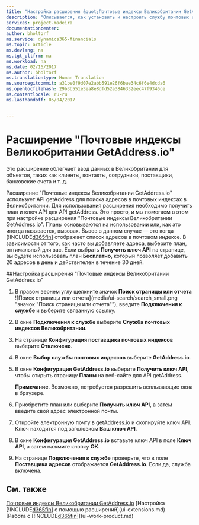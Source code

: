 ```yaml
---
title: "Настройка расширения &quot;Почтовые индексы Великобритании GetAddress.io&quot; | Документы Майкрософт"
description: "Описывается, как установить и настроить службу почтовых индексов для импорта адресов в Великобритании."
services: project-madeira
documentationcenter: 
author: bholtorf
ms.service: dynamics365-financials
ms.topic: article
ms.devlang: na
ms.tgt_pltfrm: na
ms.workload: na
ms.date: 02/16/2017
ms.author: bholtorf
ms.translationtype: Human Translation
ms.sourcegitcommit: a31be0f9d07e2abb591e26f6bae34c6f6e4dcda6
ms.openlocfilehash: 29b3b551e3ea8e8dfd52a3846332eec47f9346ce
ms.contentlocale: ru-ru
ms.lasthandoff: 05/04/2017


---
```

# <a name="set-up-the-getaddressio-uk-postcodes-extension"></a>Расширение "Почтовые индексы Великобритании GetAddress.io"
Это расширение облегчает ввод данных в Великобритании для объектов, таких как клиенты, контакты, сотрудники, поставщики, банковские счета и т. д. 

Расширение "Почтовые индексы Великобритании GetAddress.io" использует API getAddress для поиска адресов в почтовых индексах в Великобритании. Для использования расширения необходимо получить план и ключ API для API getAddress. Это просто, и мы помогаем в этом при настройке расширения "Почтовые индексы Великобритании GetAddress.io". Планы основываются на использовании или, как это иногда называется, вызовах. Вызов в данном случае — это когда [!INCLUDE[d365fin](includes/d365fin_md.md)] отображает список адресов в почтовом индексе. В зависимости от того, как часто вы добавляете адреса, выберите план, оптимальный для вас. Если выбрать **Получить ключ API** на странице, вы будете использовать план **Бесплатно**, который позволяет добавить 20 адресов в день и действителен в течение 30 дней. 

##<a name="to-set-up-the-getaddressio-uk-postcodes-extension"></a>Настройка расширения "Почтовые индексы Великобритании GetAddress.io" 
1. В правом вернем углу щелкните значок **Поиск страницы или отчета** ![Поиск страницы или отчета](media/ui-search/search_small.png "значок "Поиск страницы или отчета""), введите **Подключения к службе** и выберите связанную ссылку.  
2. В окне **Подключения к службе** выберите **Служба почтовых индексов Великобритании**.
3. На странице **Конфигурация поставщика почтовых индексов** выберите **Отключено**.
4. В окне **Выбор службы почтовых индексов** выберите **GetAddress.io**.
5. В окне **Конфигурация GetAddress.io** выберите **Получить ключ API**, чтобы открыть страницу **Планы** на веб-сайте для API getAddress.  

    **Примечание**. Возможно, потребуется разрешить всплывающие окна в браузере.
6. Приобретите план или выберите **Получить ключ API**, а затем введите свой адрес электронной почты.
7. Откройте электронную почту в getAddress.io и скопируйте ключ API. Ключ находится под заголовком **Ваш ключ API**.
8. В окне **Конфигурация GetAddress.io** вставьте ключ API в поле **Ключ API**, а затем нажмите кнопку **OK**.
9. На странице **Подключения к службе** проверьте, что в поле **Поставщика адресов** отображается **GetAddress.io**. Если да, служба включена.

## <a name="see-also"></a>См. также
[Почтовые индексы Великобритании GetAddress.io](ui-extensions-getaddressio.md) [Настройка [!INCLUDE[d365fin](includes/d365fin_md.md)] с помощью расширений](ui-extensions.md)  
[Работа с [!INCLUDE[d365fin](includes/d365fin_md.md)]](ui-work-product.md)
